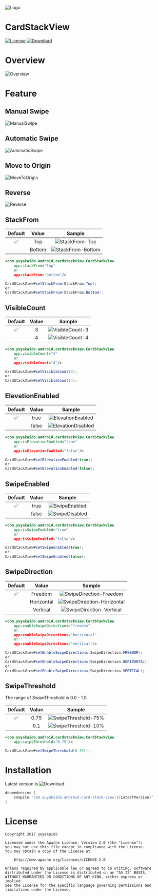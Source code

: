 ![Logo](https://github.com/yuyakaido/CardStackView/blob/v1/logo.png)

# CardStackView

[![License](https://img.shields.io/badge/License-Apache%202.0-blue.svg)](https://opensource.org/licenses/Apache-2.0)
[![Download](https://api.bintray.com/packages/yuyakaido/maven/CardStackView/images/download.svg)](https://bintray.com/yuyakaido/maven/CardStackView/_latestVersion)

# Overview

![Overview](https://github.com/yuyakaido/CardStackView/blob/v1/images/overview.gif)

# Feature

## Manual Swipe

![ManualSwipe](https://github.com/yuyakaido/CardStackView/blob/v1/images/basic-manual-swipe.gif)

## Automatic Swipe

![AutomaticSwipe](https://github.com/yuyakaido/CardStackView/blob/v1/images/basic-automatic-swipe.gif)

## Move to Origin

![MoveToOrigin](https://github.com/yuyakaido/CardStackView/blob/v1/images/basic-move-to-origin.gif)

## Reverse

![Reverse](https://github.com/yuyakaido/CardStackView/blob/v1/images/basic-reverse.gif)

## StackFrom

| Default | Value | Sample |
| :----: | :----: | :----: |
| ✅ | Top | ![StackFrom-Top](https://github.com/yuyakaido/CardStackView/blob/v1/images/stack-from-top.png) |
| | Bottom | ![StackFrom-Bottom](https://github.com/yuyakaido/CardStackView/blob/v1/images/stack-from-bottom.png) |

```xml
<com.yuyakaido.android.cardstackview.CardStackView
    app:stackFrom="top"
    or
    app:stackFrom="bottom"/>
```

```java
CardStackView#setStackFrom(StackFrom.Top);
or
CardStackView#setStackFrom(StackFrom.Bottom);
```

## VisibleCount

| Default | Value | Sample |
| :----: | :----: | :----: |
| ✅ | 3 | ![VisibleCount-3](https://github.com/yuyakaido/CardStackView/blob/v1/images/visible-count-3.png) |
| | 4 | ![VisibleCount-4](https://github.com/yuyakaido/CardStackView/blob/v1/images/visible-count-4.png) |

```xml
<com.yuyakaido.android.cardstackview.CardStackView
    app:visibleCount="3"
    or
    app:visibleCount="4"/>
```

```java
CardStackView#setVisibleCount(3);
or
CardStackView#setVisibleCount(4);
```

## ElevationEnabled

| Default | Value | Sample |
| :----: | :----: | :----: |
| ✅ | true | ![ElevationEnabled](https://github.com/yuyakaido/CardStackView/blob/v1/images/elevation-enabled.png) |
| | false | ![ElevationDisabled](https://github.com/yuyakaido/CardStackView/blob/v1/images/elevation-disabled.png) |

```xml
<com.yuyakaido.android.cardstackview.CardStackView
    app:isElevationEnabled="true"
    or
    app:isElevationEnabled="false"/>
```

```java
CardStackView#setElevationEnabled(true);
or
CardStackView#setElevationEnabled(false);
```

## SwipeEnabled

| Default | Value | Sample |
| :----: | :----: | :----: |
| ✅ | true | ![SwipeEnabled](https://github.com/yuyakaido/CardStackView/blob/v1/images/swipe-enabled.gif) |
| | false | ![SwipeDisabled](https://github.com/yuyakaido/CardStackView/blob/v1/images/swipe-disabled.gif) |

```xml
<com.yuyakaido.android.cardstackview.CardStackView
    app:isSwipeEnabled="true"
    or
    app:isSwipeEnabled="false"/>
```

```java
CardStackView#setSwipeEnabled(true);
or
CardStackView#setSwipeEnabled(false);
```

## SwipeDirection

| Default | Value | Sample |
| :----: | :----: | :----: |
| ✅ | Freedom | ![SwipeDirection-Freedom](https://github.com/yuyakaido/CardStackView/blob/v1/images/swipe-direction-freedom.gif) |
| | Horizontal | ![SwipeDirection-Horizontal](https://github.com/yuyakaido/CardStackView/blob/v1/images/swipe-direction-horizontal.gif) |
| | Vertical | ![SwipeDirection-Vertical](https://github.com/yuyakaido/CardStackView/blob/v1/images/swipe-direction-vertical.gif) |

```xml
<com.yuyakaido.android.cardstackview.CardStackView
    app:enableSwipeDirections="freedom"
    or
    app:enableSwipeDirections="horizontal"
    or
    app:enableSwipeDirections="vertical"/>
```

```java
CardStackView#setEnableSwipeDirections(SwipeDirection.FREEDOM);
or
CardStackView#setEnableSwipeDirections(SwipeDirection.HORIZONTAL);
or
CardStackView#setEnableSwipeDirections(SwipeDirection.VERTICAL);
```

## SwipeThreshold

The range of SwipeThreshold is 0.0 - 1.0.

| Default | Value | Sample |
| :----: | :----: | :----: |
| ✅ | 0.75 | ![SwipeThreshold-75%](https://github.com/yuyakaido/CardStackView/blob/v1/images/swipe-threshold-75.gif) |
| | 0.1 | ![SwipeThreshold-10%](https://github.com/yuyakaido/CardStackView/blob/v1/images/swipe-threshold-10.gif) |

```xml
<com.yuyakaido.android.cardstackview.CardStackView
    app:swipeThreshold="0.75"/>
```

```java
CardStackView#setSwipeThreshold(0.75f);
```

# Installation

Latest version is ![Download](https://api.bintray.com/packages/yuyakaido/maven/CardStackView/images/download.svg)

```groovy
dependencies {
    compile "com.yuyakaido.android:card-stack-view:${LatestVersion}"
}
```

# License

```
Copyright 2017 yuyakaido

Licensed under the Apache License, Version 2.0 (the "License");
you may not use this file except in compliance with the License.
You may obtain a copy of the License at

    http://www.apache.org/licenses/LICENSE-2.0

Unless required by applicable law or agreed to in writing, software
distributed under the License is distributed on an "AS IS" BASIS,
WITHOUT WARRANTIES OR CONDITIONS OF ANY KIND, either express or implied.
See the License for the specific language governing permissions and
limitations under the License.
```
